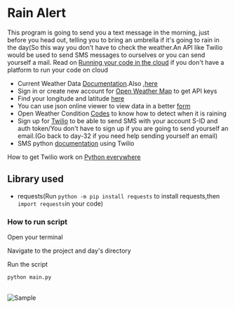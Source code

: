 # Rain Alert
This program is going to send you a text message in the morning, just before you head out, telling you to bring an umbrella if it's going to rain in the day(So this way you don't have to check the weather.An API like Twilio would be used to send SMS messages to ourselves or you can send yourself a mail.
Read on [Running your code in the cloud](https://github.com/ima-eky/100-days-of-code-course/blob/main/running_your_code_in_the_cloud) if you don't have a platform to run your code on cloud

- Current Weather Data [Documentation](https://openweathermap.org/current).Also ,[here](https://openweathermap.org/api/one-call-api)
- Sign in or create new account for [Open Weather Map](https://home.openweathermap.org/users/sign_in) to get API keys
- Find your longitude and latitude [here](https://www.latlong.net/)
- You can use json online viewer to view data in a better [form](http://jsonviewer.stack.hu/)
- Open Weather Condition [Codes](https://openweathermap.org/weather-conditions#Weather-Condition-Codes-2) to know how to detect when it is raining
- Sign up for [Twilio](https://www.twilio.com/try-twilio) to be able to send SMS with your account S-ID and auth token/You don't have to sign up if you are going to send yourself an email.(Go back to day-32 if you need help sending yourself an email)
- SMS python [documentation](https://www.twilio.com/docs/sms/quickstart/python) using Twilio

How to get Twilio work on [Python everywhere](https://help.pythonanywhere.com/pages/TwilioBehindTheProxy/)

## Library used
- requests(Run `python -m pip install requests` to install requests,then `import requests`in your code)
 ### How to run script
Open your terminal

Navigate to the project and day's directory

Run the script

`python main.py`

<br><img src="https://github.com/ima-eky/100-days-of-code-course/blob/main/img/rain_alert.jpeg" title="Sample"/>
